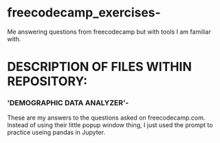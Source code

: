 # freecodecamp_exercises-
Me answering questions from freecodecamp but with tools I am familiar with.


# DESCRIPTION OF FILES WITHIN REPOSITORY:

### 'DEMOGRAPHIC DATA ANALYZER'- 
These are my answers to the questions asked on freecodecamp.com. Instead of using their little popup window thing, I just used the prompt to practice useing pandas in Jupyter. 
